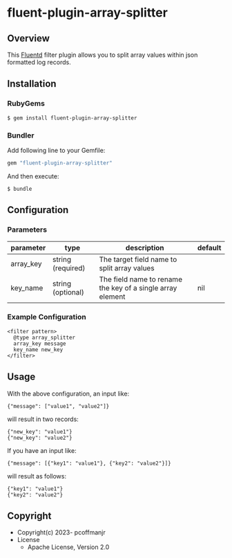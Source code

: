 # fluent-plugin-array-splitter

## Overview
This [Fluentd](https://www.fluentd.org/) filter plugin allows you to split array values within json formatted log records.

## Installation

### RubyGems

```
$ gem install fluent-plugin-array-splitter
```

### Bundler

Add following line to your Gemfile:

```ruby
gem "fluent-plugin-array-splitter"
```

And then execute:

```
$ bundle
```

## Configuration

### Parameters

|parameter|type|description|default|
|---|---|---|---|
|array_key|string (required)|The target field name to split array values||
|key_name|string (optional)|The field name to rename the key of a single array element|nil|

### Example Configuration

```
<filter pattern>
  @type array_splitter
  array_key message
  key_name new_key
</filter>
```

## Usage

With the above configuration, an input like:
```
{"message": ["value1", "value2"]}
```

will result in two records:
```
{"new_key": "value1"}
{"new_key": "value2"}
```

If you have an input like:
```
{"message": [{"key1": "value1"}, {"key2": "value2"}]}
```
will result as follows:
```
{"key1": "value1"}
{"key2": "value2"}
```

## Copyright

* Copyright(c) 2023- pcoffmanjr
* License
  * Apache License, Version 2.0

